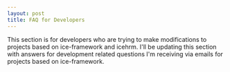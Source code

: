 ```yaml
---
layout: post
title: FAQ for Developers
---
```


This section is for developers who are trying to make modifications to projects based on ice-framework and icehrm.
I'll be updating this section with answers for development related questions I'm receiving via emails for projects based on ice-framework.


 